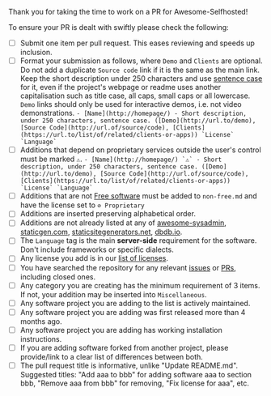 <!-- DO NOT DELETE THE TEXT BELOW if you are adding new software to the list. Please make sure relevant boxes are checked [x] -->

Thank you for taking the time to work on a PR for Awesome-Selfhosted!

To ensure your PR is dealt with swiftly please check the following:

- [ ] Submit one item per pull request. This eases reviewing and speeds up inclusion.
- [ ] Format your submission as follows, where `Demo` and `Clients` are optional.
  Do not add a duplicate `Source code` link if it is the same as the main link.
  Keep the short description under 250 characters and use [sentence case](https://en.wikipedia.org/wiki/Letter_case#Sentence_case)
  for it, even if the project's webpage or readme uses another capitalisation
  such as title case, all caps, small caps or all lowercase.
  `Demo` links should only be used for interactive demos, i.e. not video demonstrations.
  ``- [Name](http://homepage/) - Short description, under 250 characters, sentence case. ([Demo](http://url.to/demo), [Source Code](http://url.of/source/code), [Clients](https://url.to/list/of/related/clients-or-apps)) `License` `Language` ``
- [ ] Additions that depend on proprietary services outside the user's control must be marked `⚠`.
  ``- [Name](http://homepage/) `⚠` - Short description, under 250 characters, sentence case. ([Demo](http://url.to/demo), [Source Code](http://url.of/source/code), [Clients](https://url.to/list/of/related/clients-or-apps)) `License` `Language` ``
- [ ] Additions that are not [Free software](https://en.wikipedia.org/wiki/Free_software) must be added to `non-free.md` and have the license set to `⊘ Proprietary`
- [ ] Additions are inserted preserving alphabetical order.
- [ ] Additions are not already listed at any of [awesome-sysadmin](https://github.com/n1trux/awesome-sysadmin), [staticgen.com](https://www.staticgen.com/), [staticsitegenerators.net](https://staticsitegenerators.net/), [dbdb.io](https://dbdb.io/browse).
- [ ] The `Language` tag is the main **server-side** requirement for the software. Don't include frameworks or specific dialects.
- [ ] Any license you add is in our [list of licenses](https://github.com/awesome-selfhosted/awesome-selfhosted/blob/master/README.md#list-of-licenses).
- [ ] You have searched the repository for any relevant [issues](https://github.com/awesome-selfhosted/awesome-selfhosted/issues) or [PRs](https://github.com/awesome-selfhosted/awesome-selfhosted/pulls), including closed ones.
- [ ] Any category you are creating has the minimum requirement of 3 items.
  If not, your addition may be inserted into `Miscellaneous`.
- [ ] Any software project you are adding to the list is actively maintained.
- [ ] Any software project you are adding was first released more than 4 months ago.
- [ ] Any software project you are adding has working installation instructions.
- [ ] If you are adding software forked from another project, please provide/link to a clear list of differences between both.
- [ ] The pull request title is informative, unlike "Update README.md".
  Suggested titles: "Add aaa to bbb" for adding software aaa to section bbb,
  "Remove aaa from bbb" for removing, "Fix license for aaa", etc.
